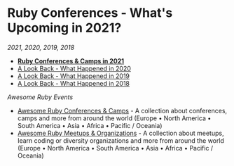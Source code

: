# Ruby Conferences - What's Upcoming in 2021?


_2021, 2020, 2019, 2018_

- [**Ruby Conferences & Camps in 2021**](2021.md)
- [A Look Back - What Happened in 2020](2020.md)
- [A Look Back - What Happened in 2019](2019.md)
- [A Look Back - What Happened in 2018](2018.md)


_Awesome Ruby Events_

- [Awesome Ruby Conferences & Camps](conferences) - A collection about conferences, camps and more from around the world (Europe • North America • South America • Asia • Africa • Pacific / Oceania)
- [Awesome Ruby Meetups & Organizations](https://planetruby.github.io/meetups) - A collection about meetups, learn coding or diversity organizations and more from around the world (Europe • North America • South America • Asia • Africa • Pacific / Oceania)

